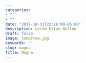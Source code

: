 ```yaml
---
categories:
- ""
- ""
date: "2017-10-31T22:26:09-05:00"
description: Lorem Etiam Nullam
draft: false
image: tomorrow.jpg
keywords: ""
slug: magna
title: Magna
---
```

